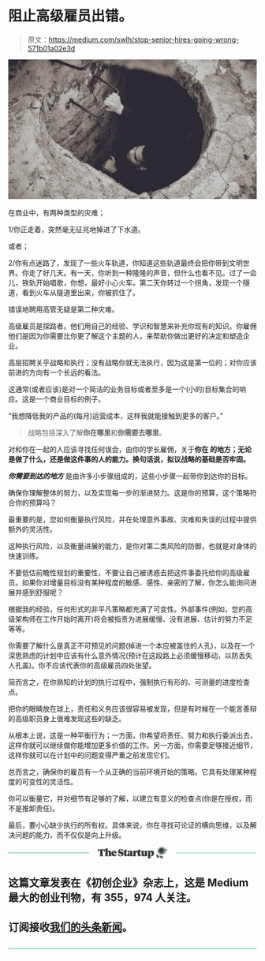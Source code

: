 # 阻止高级雇员出错。

> 原文：<https://medium.com/swlh/stop-senior-hires-going-wrong-571b01a02e3d>

![](img/df3817543652132e24df0c6289634078.png)

在商业中，有两种类型的灾难；

1/你正走着，突然毫无征兆地掉进了下水道。

或者；

2/你有点迷路了，发现了一些火车轨道，你知道这些轨道最终会把你带到文明世界。你走了好几天。有一天，你听到一种隆隆的声音，但什么也看不见。过了一会儿，铁轨开始唱歌，你想，最好小心火车。第二天你转过一个拐角，发现一个隧道，看到火车从隧道里出来，你被抓住了。

错误地聘用高管无疑是第二种灾难。

高级雇员是探路者。他们用自己的经验、学识和智慧来补充你现有的知识。你雇佣他们是因为你需要比你更了解这个主题的人，来帮助你做出更好的决定和塑造企业。

高层招聘关乎战略和执行；没有战略你就无法执行，因为这是第一位的；对你应该前进的方向有一个长远的看法。

这通常(或者应该)是对一个简洁的业务目标或者至多是一个(小的)目标集合的响应。这是一个商业目标的例子。

“我想降低我的产品的(每月)运营成本，这样我就能接触到更多的客户。”

> 战略包括深入了解**你在哪里**和**你需要去哪里**。

对和你在一起的人应该寻找任何误会，由你的学长雇佣，关于**你在 的地方；无论是做了什么，还是做这件事的人的能力。换句话说，拟议战略的基础是否牢固。**

***你需要到达的地方*** 是由许多小步骤组成的，这些小步骤一起带你到达你的目标。

确保你理解整体的努力，以及实现每一步的渐进努力。这是你的预算，这个策略符合你的预算吗？

最重要的是，您如何衡量执行风险，并在处理意外事故、灾难和失误的过程中提供额外的灵活性。

这种执行风险，以及衡量进展的能力，是你对第二类风险的防御，也就是对身体的快速训练。

不要低估前瞻性规划的重要性，不要让自己被诱惑去把这件事委托给你的高级雇员。如果你对增量目标没有某种程度的敏感、感性、亲密的了解，你怎么能询问进展并感到舒服呢？

根据我的经验，任何形式的非平凡策略都充满了可变性。外部事件(例如，您的高级架构师在工作开始时离开)将会被指责为进展缓慢、没有进展、估计的努力不足等等。

你需要了解什么是真正不可预见的问题(掉进一个本应被盖住的人孔)，以及在一个深思熟虑的计划中应该有什么意外情况(预计在这段路上必须缓慢移动，以防丢失人孔盖)。你不应该代表你的高级雇员四处张望。

简而言之，在你熟知的计划的执行过程中，强制执行有形的、可测量的进度检查点。

把你的眼睛放在球上，责任和义务应该很容易被发现，但是有时候在一个能言善辩的高级职员身上很难发现这些的缺乏。

从根本上说，这是一种平衡行为；一方面，你希望将责任、努力和执行委派出去，这样你就可以继续做你能增加更多价值的工作。另一方面，你需要足够接近细节，这样你就可以在计划中的问题变得严重之前发现它们。

总而言之，确保你的雇员有一个从正确的当前环境开始的策略。它具有处理某种程度的可变性的灵活性。

你可以衡量它，并对细节有足够的了解，以建立有意义的检查点(你是在授权，而不是推卸责任)。

最后，要小心缺少执行的所有权。具体来说，你在寻找可论证的横向思维，以及解决问题的能力，而不仅仅是向上升级。

[![](img/308a8d84fb9b2fab43d66c117fcc4bb4.png)](https://medium.com/swlh)

## 这篇文章发表在《初创企业》杂志上，这是 Medium 最大的创业刊物，有 355，974 人关注。

## 订阅接收[我们的头条新闻](http://growthsupply.com/the-startup-newsletter/)。

[![](img/b0164736ea17a63403e660de5dedf91a.png)](https://medium.com/swlh)